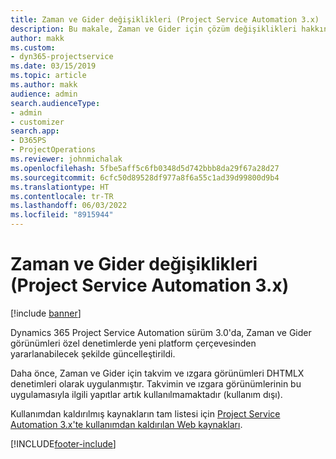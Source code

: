 ```yaml
---
title: Zaman ve Gider değişiklikleri (Project Service Automation 3.x)
description: Bu makale, Zaman ve Gider için çözüm değişiklikleri hakkında bilgi sağlar.
author: makk
ms.custom:
- dyn365-projectservice
ms.date: 03/15/2019
ms.topic: article
ms.author: makk
audience: admin
search.audienceType:
- admin
- customizer
search.app:
- D365PS
- ProjectOperations
ms.reviewer: johnmichalak
ms.openlocfilehash: 5fbe5aff5c6fb0348d5d742bbb8da29f67a28d27
ms.sourcegitcommit: 6cfc50d89528df977a8f6a55c1ad39d99800d9b4
ms.translationtype: HT
ms.contentlocale: tr-TR
ms.lasthandoff: 06/03/2022
ms.locfileid: "8915944"
---
```

# <a name="time-and-expense-changes-project-service-automation-3x"></a>Zaman ve Gider değişiklikleri (Project Service Automation 3.x)

[!include [banner](../../includes/psa-now-project-operations.md)]

Dynamics 365 Project Service Automation sürüm 3.0'da, Zaman ve Gider görünümleri özel denetimlerde yeni platform çerçevesinden yararlanabilecek şekilde güncelleştirildi.

Daha önce, Zaman ve Gider için takvim ve ızgara görünümleri DHTMLX denetimleri olarak uygulanmıştır. Takvimin ve ızgara görünümlerinin bu uygulamasıyla ilgili yapıtlar artık kullanılmamaktadır (kullanım dışı).

Kullanımdan kaldırılmış kaynakların tam listesi için [Project Service Automation 3.x'te kullanımdan kaldırılan Web kaynakları](web-resources-deprecated-v3.x.md).


[!INCLUDE[footer-include](../../includes/footer-banner.md)]
